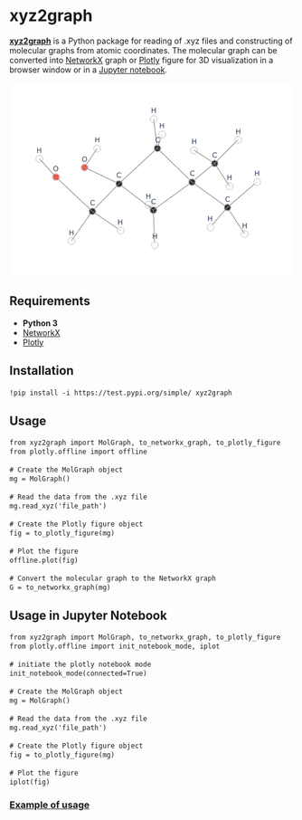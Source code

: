 # xyz2graph

[**xyz2graph**](https://github.com/zotko/xyz2graph) is a Python package for reading of .xyz files and constructing of molecular graphs from atomic coordinates. The molecular graph can be converted into [NetworkX](https://networkx.github.io) graph or [Plotly](https://plot.ly) figure for 3D visualization in a browser window or in a [Jupyter notebook](https://jupyter.org).

<p align="center">
  <img src="picture.png",  width="512">
</p>

## Requirements
 * **Python 3**
 * [NetworkX](https://networkx.github.io)
 * [Plotly](https://plot.ly)
 
## Installation
`!pip install -i https://test.pypi.org/simple/ xyz2graph`

## Usage
```
from xyz2graph import MolGraph, to_networkx_graph, to_plotly_figure
from plotly.offline import offline

# Create the MolGraph object
mg = MolGraph()

# Read the data from the .xyz file
mg.read_xyz('file_path')

# Create the Plotly figure object
fig = to_plotly_figure(mg)

# Plot the figure
offline.plot(fig)

# Convert the molecular graph to the NetworkX graph
G = to_networkx_graph(mg)
```

## Usage in Jupyter Notebook

```
from xyz2graph import MolGraph, to_networkx_graph, to_plotly_figure
from plotly.offline import init_notebook_mode, iplot

# initiate the plotly notebook mode
init_notebook_mode(connected=True)

# Create the MolGraph object
mg = MolGraph()

# Read the data from the .xyz file
mg.read_xyz('file_path')

# Create the Plotly figure object
fig = to_plotly_figure(mg)

# Plot the figure
iplot(fig)
```

### [Example of usage](https://www.kaggle.com/mykolazotko/xyz2graph-xyz-file-to-molecular-graph?scriptVersionId=20042579)
